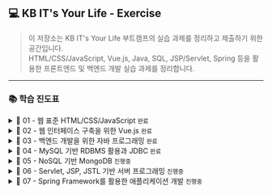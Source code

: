 ## 💻 KB IT's Your Life - Exercise

> 이 저장소는 KB IT's Your Life 부트캠프의 실습 과제를 정리하고 제출하기 위한 공간입니다.  
> HTML/CSS/JavaScript, Vue.js, Java, SQL, JSP/Servlet, Spring 등을 활용한
> 프론트엔드 및 백엔드 개발 실습 과제를 정리합니다.


---

### 📚 학습 진도표

<details>
<summary>📕 01 - 웹 표준 HTML/CSS/JavaScript <code>완료</code></summary>
<br>

| 항목                      | 기본 디렉토리     | 제출 | 심화 디렉토리     | 제출 |
|---------------------------|-------------------|:----:|-------------------|:----:|
| 01 HTML 기본 태그         | `01_HTML(기본)`   |  O   | `01_HTML(심화)`   |  O   |
| 02 입력 양식 및 구조 태그 | `02_HTML(기본)`   |  O   | `02_HTML(심화)`   |  O   |
| 03 CSS 기초, 속성         | `03_CSS(기본)`    |  O   | `03_CSS(심화)`    |  O   |
| 04 레이아웃, 반응형 웹    | `04_CSS(기본)`    |  O   | `04_CSS(심화)`    |  O   |
| 05 자바스크립트 기본 문법 | `05_JS(기본)`     |  O   | `05_JS(심화)`     |  O   |
| 06 문서 객체 모델         | `06_DOM(기본)`    |  O   | `06_DOM(심화)`    |  O   |

</details>

<details>
<summary>📙 02 - 웹 인터페이스 구축을 위한 Vue.js <code>완료</code></summary>
<br>

| 항목                     | 기본 디렉토리         | 제출 | 심화 디렉토리         | 제출 |
|--------------------------|------------------------|:----:|------------------------|:----:|
| 01 Node.js 기초          | `01_NODE(기본)`        |  O   | `01_NODE(심화)`        |  O   |
| 01 개발환경, ES6         | `01_VUE(기본)`         |  O   | `01_VUE(심화)`         |  O   |
| 02 템플릿, 디렉티브      | `02_VUE(기본)`         |  O   | `02_VUE(심화)`         |  O   |
| 03 인스턴스 & 이벤트     | `03_VUE(기본)`         |  O   | `03_VUE(심화)`         |  O   |
| 04 부트스트랩            | `04_BOOTSTRAP(기본)`   |  O   | `04_BOOTSTRAP(심화)`   |  X   |
| 05 스타일 처리           | `05_VUE(기본)`         |  O   | `05_VUE(심화)`         |  O   |
| 06 단일 파일 컴포넌트    | `06_VUE(기본)`         |  O   | `06_VUE(심화)`         |  O   |
| 07 컴포넌트 심화         | `07_VUE(기본)`         |  O   | `07_VUE(심화)`         |  O   |
| 08 Composition API       | `08_VUE(기본)`         |  O   | `08_VUE(심화)`         |  O   |
| 09 라우팅                | `09_VUE(기본)`         |  O   | `09_VUE(심화)`         |  O   |
| 10 Axios                 | `10_VUE(기본)`         |  O   | `10_VUE(심화)`         |  O   |
| 11 라우트와 Axios 연동   | `11_VUE(기본)`         |  O   | `11_VUE(심화)`         |  O   |
| 12 Pinia 상태 관리       | `12_VUE(기본)`         |  O   | `12_VUE(심화)`         |  O   |

</details>

<details>
<summary>📒 03 - 백엔드 개발을 위한 자바 프로그래밍 <code>완료</code></summary>
<br>

| 항목                                | 기본 디렉토리     | 제출 | 심화 디렉토리     | 제출 |
|-------------------------------------|--------------------|:----:|--------------------|:----:|
| 01 개발환경, 변수, 타입, 연산자     | `01_JAVA(기본)`    |  O   | `01_JAVA(심화)`    |  O   |
| 02 조건문, 반복문, 참조타입         | `02_JAVA(기본)`    |  O   | `02_JAVA(심화)`    |  O   |
| 03 클래스                           | `03_JAVA(기본)`    |  O   | `03_JAVA(심화)`    |  O   |
| 04 상속                             | `04_JAVA(기본)`    |  O   | `04_JAVA(심화)`    |  O   |
| 05 인터페이스                       | `05_JAVA(기본)`    |  O   | `05_JAVA(심화)`    |  O   |
| 06 중첩 객체                        | `06_JAVA(기본)`    |  O   | `06_JAVA(심화)`    |  O   |
| 07 예외처리, 라이브러리             | `07_JAVA(기본)`    |  O   | `07_JAVA(심화)`    |  O   |
| 08 멀티스레드                       | `08_JAVA(기본)`    |  O   | `08_JAVA(심화)`    |  O   |
| 09 제너릭, 컬렉션                   | `09_JAVA(기본)`    |  O   | `09_JAVA(심화)`    |  O   |
| 10 컬렉션                           | `10_JAVA(기본)`    |  O   | `10_JAVA(심화)`    |  O   |
| 11 람다식                           | `11_JAVA(기본)`    |  O   | `11_JAVA(심화)`    |  O   |
| 12 스트림 요소 처리                 | `12_JAVA(기본)`    |  O   | `12_JAVA(심화)`    |  O   |
| 13 데이터 입출력                    | `13_JAVA(기본)`    |  O   | `13_JAVA(심화)`    |  O   |

</details>

<details>
<summary>📗 04 - MySQL 기반 RDBMS 활용과 JDBC <code>완료</code></summary>
<br>

| 항목                                | 기본 디렉토리       | 제출 | 심화 디렉토리       | 제출 |
|-------------------------------------|----------------------|:----:|----------------------|:----:|
| 01 DBMS 개요, 설치, 전체 운영 실습     | `01_MySQL(기본)`    |  O   | `01_MySQL(심화)`    |  O   |
| 02 데이터베이스 모델링, MySQL 유틸리티 사용법 | `02_MySQL(기본)`    |  O   | `02_MySQL(심화)`    |  O   |
| 03 SQL 기본                           | `03_MySQL(기본)`    |  O   | `03_MySQL(심화)`    |  O   |
| 04 SQL 고급                           | `04_MySQL(기본)`    |  O   | `04_MySQL(심화)`    |  O   |
| 05 테이블, 뷰                         | `05_MySQL(기본)`    |   O  | `05_MySQL(심화)`    |  O   |
| 06 인덱스, 사용자 관리                | `06_MySQL(기본)`    |  O   | `06_MySQL(심화)`    |  O   |
| 07 Java 연동 JDBC 프로그래밍          | `07_MySQL(기본)`    |  O   | `07_MySQL(심화)`    |     |
| 08 Java 연동 JDBC 프로그래밍 - Travel | `08_MySQL(기본)`    |  O   | `08_MySQL(심화)`    |  O   |

</details>

<details>
<summary>📘 05 - NoSQL 기반 MongoDB <code>진행중</code></summary>
<br>

| 항목                  | 기본 디렉토리     | 제출 | 심화 디렉토리     | 제출 |
|-----------------------|--------------------|:----:|--------------------|:----:|
| 01 MongoDB            | `01_MONGO(기본)`   | O   | `01_MONGO(심화)`   |    |
| 02 몽고DB Java 연동   | `02_MONGO(기본)`   |    | `02_MONGO(심화)`   |    |

</details>

<details>
<summary>📔 06 - Servlet, JSP, JSTL 기반 서버 프로그래밍 <code>진행중</code></summary>
<br>

| 항목                         | 기본 디렉토리     | 제출 | 심화 디렉토리     | 제출 |
|------------------------------|--------------------|:----:|--------------------|:----:|
| 01 서블릿 기초               | `01_JSP(기본)`     |   O   | `01_JSP(심화)`     |      |
| 02 JSP의 이해                | `02_JSP(기본)`     |  O    | `02_JSP(심화)`     |      |
| 03 서블릿 심화               | `03_JSP(기본)`     |  O    | `03_JSP(심화)`     |      |
| 04 요청 포워딩, EL, JSTL     | `04_JSP(기본)`     |  O    | `04_JSP(심화)`     |      |
| 05 FrontController           | `05_JSP(기본)`     |      | `05_JSP(심화)`     |      |

</details>

<details>
<summary>📓 07 - Spring Framework를 활용한 애플리케이션 개발 <code>진행중</code></summary>
<br>

| 항목                               | 기본 디렉토리       | 제출 | 심화 디렉토리       | 제출 |
|------------------------------------|----------------------|:----:|----------------------|:----:|
| 01 Spring 이해                      | `01_Spring(기본)`     |  O   | `01_Spring(심화)`     |      |
| 02 Spring MVC                      | `02_Spring(기본)`     |  O   | `02_Spring(심화)`     |  O   |
| 02-2 Spring MVC                 |  `02-2_Spring(기본)`   |   O   | `02-2_Spring(심화)`   |      |
| 03 Spring-MyBatis 연동             | `03_Spring(기본)`     |  O   | `03_Spring(심화)`     |      |
| 04 Spring 기본 게시판              | `04_Spring(기본)`     |  O    | `04_Spring(심화)`     |   O   |
| 05 Spring 기본 게시판, 파일 업로드 | `05_Spring(기본)`     |   O   | `05_Spring(심화)`     |   O   |
| 06 Rest                            | `06_Spring(기본)`     |   O   | `06_Spring(심화)`     |      |
| 07 OpenAPI                         | `07_Spring(기본)`     |      | `07_Spring(심화)`     |      |
| 08 Spring AOP                      | `08_Spring(기본)`     |      | `08_Spring(심화)`     |      |
| 09 Spring Security Form 인증       | `09_Spring(기본)`     |      | `09_Spring(심화)`     |      |
| 10 Spring Security JWT 인증        | `10_Spring(기본)`     |      | `10_Spring(심화)`     |      |
| 11 Spring Security JWT 인증2       | `11_Spring(기본)`     |      | `11_Spring(심화)`     |      |

</details>
